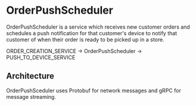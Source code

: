 # OrderPushScheduler
OrderPushScheduler is a service which receives new customer orders
and schedules a push notification for that customer's device to notify
that customer of when their order is ready to be picked up in a store.

ORDER_CREATION_SERVICE -> OrderPushScheduler -> PUSH_TO_DEVICE_SERVICE

## Architecture
OrderPushSceduler uses Protobuf for network messages and gRPC for message streaming.